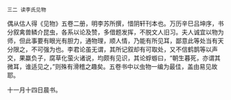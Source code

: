     三二 读李氏见物 

   偶从估人得《见物》五卷二册，明李苏所撰，惜阴轩刊本也。万历辛巳吕坤序，书分叙禽兽鳞介昆虫，各系以论及赞，多借题发挥，不脱文人旧习。夫人诚宜以物为师，但此事要有眼光有胆力，通物理，顺人情，乃能有所见耳，鄙意此等处当有天分限之，不可强为也。李君论虽无谓，其所记叙却有可取处，又不信鹤鹊等以声交，果蠃负子，腐草化萤火诸说，均颇有见识，其论蜉蝣曰，“朝生暮死，亦谓其微耳，谁适见之，”则殊有滑稽之趣矣。五卷书中以虫物一编为最佳，盖由易见故耶。

   十一月十四日晨书。

